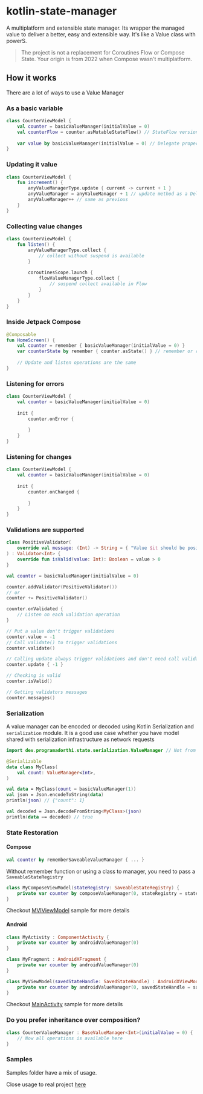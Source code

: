 # kotlin-state-manager
A multiplatform and extensible state manager. Its wrapper the managed value to deliver a better, easy and extensible way. It's like a Value class with powerS.

> The project is not a replacement for Coroutines Flow or Compose State. Your origin is from 2022 when Compose wasn't multiplatform.

## How it works
There are a lot of ways to use a Value Manager

### As a basic variable
```kotlin
class CounterViewModel {
    val counter = basicValueManager(initialValue = 0)
    val counterFlow = counter.asMutableStateFlow() // StateFlow version
    
    var value by basicValueManager(initialValue = 0) // Delegate property version available
}
```

### Updating it value
```kotlin
class CounterViewModel {
    fun increment() {
        anyValueManagerType.update { current -> current + 1 }
        anyValueManager = anyValueManager + 1 // update method as a Delegate property
        anyValueManager++ // same as previous
    }
}
```

### Collecting value changes
```kotlin
class CounterViewModel {
    fun listen() {
        anyValueManagerType.collect {
            // collect without suspend is available
        }
        
        coroutinesScope.launch {
            flowValueManagerType.collect {
                // suspend collect available in Flow
            }
        }
    }
}
```

### Inside Jetpack Compose
```kotlin
@Composable
fun HomeScreen() {
    val counter = remember { basicValueManager(initialValue = 0) }
    var counterState by remember { counter.asState() } // remember or rememberSaveable are available
    
    // Update and listen operations are the same
}
```

### Listening for errors
```kotlin
class CounterViewModel {
    val counter = basicValueManager(initialValue = 0)
    
    init {
        counter.onError {
            
        }
    }
}
```

### Listening for changes
```kotlin
class CounterViewModel {
    val counter = basicValueManager(initialValue = 0)
    
    init {
        counter.onChanged {
            
        }
    }
}
```

### Validations are supported
```kotlin
class PositiveValidator(
    override val message: (Int) -> String = { "Value $it should be positive" }
) : Validator<Int> {
    override fun isValid(value: Int): Boolean = value > 0
}

val counter = basicValueManager(initialValue = 0)

counter.addValidator(PositiveValidator())
// or
counter += PositiveValidator()

counter.onValidated {
    // Listen on each validation operation
}

// Put a value don't trigger validations
counter.value = -1
// Call validate() to trigger validations
counter.validate()

// Calling update always trigger validations and don't need call validate()
counter.update { -1 }

// Checking is valid
counter.isValid()

// Getting validators messages
counter.messages()
```

### Serialization

A value manager can be encoded or decoded using Kotlin Serialization and `serialization` module.
It is a good use case whether you have model shared with serialization infrastructure as network requests

```kotlin
import dev.programadorthi.state.serialization.ValueManager // Not from core package

@Serializable
data class MyClass(
    val count: ValueManager<Int>,
)

val data = MyClass(count = basicValueManager(1))
val json = Json.encodeToString(data)
println(json) // {"count": 1}

val decoded = Json.decodeFromString<MyClass>(json)
println(data == decoded) // true
```

### State Restoration

#### Compose

```kotlin
val counter by rememberSaveableValueManager { ... }
```

Without remember function or using a class to manager, you need to pass a `SaveableStateRegistry`

```kotlin
class MyComposeViewModel(stateRegistry: SaveableStateRegistry) {
    private var counter by composeValueManager(0, stateRegistry = stateRegistry)
}
```

Checkout [MVIViewModel](https://github.com/programadorthi/kotlin-state-manager/blob/master/samples/compose/norris-facts/common/src/commonMain/kotlin/dev/programadorthi/common/mvi/MVIViewModel.kt) sample for more details

#### Android

```kotlin
class MyActivity : ComponentActivity {
    private var counter by androidValueManager(0)
}
```

```kotlin
class MyFragment : AndroidXFragment {
    private var counter by androidValueManager(0)
}
```

```kotlin
class MyViewModel(savedStateHandle: SavedStateHandle) : AndroidXViewModel {
    private var counter by androidValueManager(0, savedStateHandle = savedStateHandle)
}
```

Checkout [MainActivity](https://github.com/programadorthi/kotlin-state-manager/blob/master/samples/compose/norris-facts/android/src/main/java/dev/programadorthi/android/MainActivity.kt) sample for more details

### Do you prefer inheritance over composition?

```kotlin
class CounterValueManager : BaseValueManager<Int>(initialValue = 0) {
    // Now all operations is available here
}
```

### Samples

Samples folder have a mix of usage.

Close usage to real project [here](https://github.com/programadorthi/full-stack-kotlin/blob/main/domain-model/interactors/src/commonMain/kotlin/dev/programadorthi/full/stack/interactors/user/LoginInteractor.kt)
